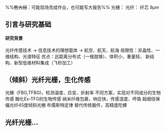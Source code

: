 %%~~憋大招~~：可能现场完成作业，也可能写大报告%%
光栅：
光纤：
    纤芯 9$\mu m$
## 引言与研究基础
#### 研究背景
光纤传感技术 -> 信息技术的理想载体
            -> 航空、航天、航海
局限性：非晶性、一维结构、光谱特征
优点：远距离分布式（一根就够）、体积小、重量轻、
新结构、新型低维材料集成（飞秒加工）
## （倾斜）光纤光栅，生化传感


光栅（FBG,TFBG)，检测温度、应变、折射率
不同方案，实现对不同成分的生物传感
酶化Ex-TFG的生物传感
    纳米纤维包裹，响应快，传感湿度、呼吸
超细径保偏光纤45度倾斜光栅
    布儒斯特定律
    替代传统器件，高精度陀螺

## 光纤光栅...
